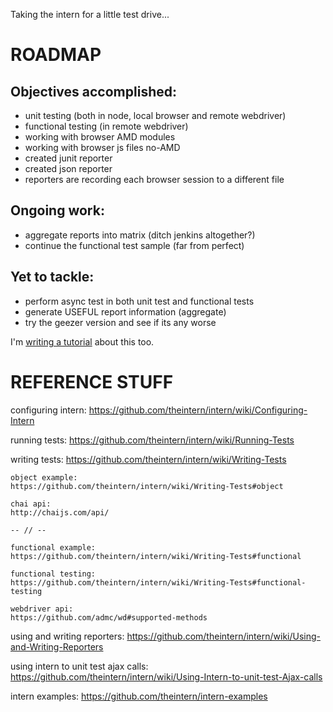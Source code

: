 Taking the intern for a little test drive...


# ROADMAP

## Objectives accomplished:

* unit testing (both in node, local browser and remote webdriver)
* functional testing (in remote webdriver)
* working with browser AMD modules
* working with browser js files no-AMD
* created junit reporter
* created json reporter
* reporters are recording each browser session to a different file


## Ongoing work:

* aggregate reports into matrix (ditch jenkins altogether?)
* continue the functional test sample (far from perfect)


## Yet to tackle:

* perform async test in both unit test and functional tests
* generate USEFUL report information (aggregate)
* try the geezer version and see if its any worse


I'm [writing a tutorial](https://github.com/JosePedroDias/test-intern/edit/master/README.md) about this too.



# REFERENCE STUFF

configuring intern:
https://github.com/theintern/intern/wiki/Configuring-Intern

running tests:
https://github.com/theintern/intern/wiki/Running-Tests

writing tests:
https://github.com/theintern/intern/wiki/Writing-Tests

    object example:
    https://github.com/theintern/intern/wiki/Writing-Tests#object

    chai api:
    http://chaijs.com/api/

    -- // --

    functional example:
    https://github.com/theintern/intern/wiki/Writing-Tests#functional

    functional testing:
    https://github.com/theintern/intern/wiki/Writing-Tests#functional-testing

    webdriver api:
    https://github.com/admc/wd#supported-methods

using and writing reporters:
https://github.com/theintern/intern/wiki/Using-and-Writing-Reporters

using intern to unit test ajax calls:
https://github.com/theintern/intern/wiki/Using-Intern-to-unit-test-Ajax-calls

intern examples:
https://github.com/theintern/intern-examples
